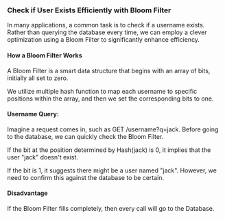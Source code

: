 ### Check if User Exists Efficiently with Bloom Filter

In many applications, a common task is to check if a username exists. Rather than querying the database every time, we can employ a clever optimization using a Bloom Filter to significantly enhance efficiency.

#### How a Bloom Filter Works
A Bloom Filter is a smart data structure that begins with an array of bits, initially all set to zero.

We utilize multiple hash function to map each username to specific positions within the array, and then we set the corresponding bits to one.

#### Username Query:
Imagine a request comes in, such as GET /username?q=jack.
Before going to the database, we can quickly check the Bloom Filter.

If the bit at the position determined by Hash(jack) is 0, it implies that the user "jack" doesn't exist.

If the bit is 1, it suggests there might be a user named "jack".
However, we need to confirm this against the database to be certain.

#### Disadvantage
If the Bloom Filter fills completely, then every call will go to the Database.